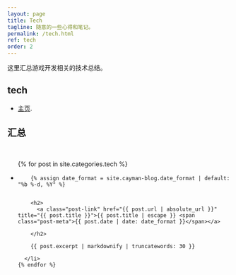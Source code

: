 ```yaml
---
layout: page
title: Tech
tagline: 随意的一些心得和笔记。
permalink: /tech.html
ref: tech
order: 2
---
```


这里汇总游戏开发相关的技术总结。

## tech

*   [主页](/).

<h2>汇总</h2>

<div>&nbsp;</div>
<ul class="post-list">
    {% for post in site.categories.tech %}
      <li>

        {% assign date_format = site.cayman-blog.date_format | default: "%b %-d, %Y" %}
        

        <h2>
          <a class="post-link" href="{{ post.url | absolute_url }}" title="{{ post.title }}">{{ post.title | escape }} <span class="post-meta">{{ post.date | date: date_format }}</span></a>
          
        </h2>

        {{ post.excerpt | markdownify | truncatewords: 30 }}

      </li>
    {% endfor %}
  </ul>